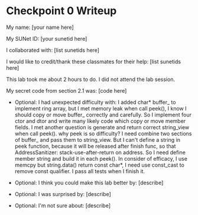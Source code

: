Checkpoint 0 Writeup
====================

My name: [your name here]

My SUNet ID: [your sunetid here]

I collaborated with: [list sunetids here]

I would like to credit/thank these classmates for their help: [list sunetids here]

This lab took me about 2 hours to do. I did not attend the lab session.

My secret code from section 2.1 was: [code here]

- Optional: I had unexpected difficulty with:
I added char* buffer_ to implement ring array, but I met memory leak when call peek(),
I know I should copy or move buffer_ correctly and carefully. So I implement four ctor
and dtor and write many likely code which copy or move member fields.
I met another question is generate and return correct string_view when call peek().
why peek is so difficulty? I need combine two sections of buffer_ and pass them to string_view.
But I can't define a string in peek function, because it will be released
after finish func, so that AddressSanitizer: stack-use-after-return on address.
So I need define member string and build it in each peek().
In consider of efficacy, I use memcpy but string.data() return const char*,
I need use const_cast to remove const qualifier. I pass all tests when I finish it.

- Optional: I think you could make this lab better by: [describe]

- Optional: I was surprised by: [describe]

- Optional: I'm not sure about: [describe]

